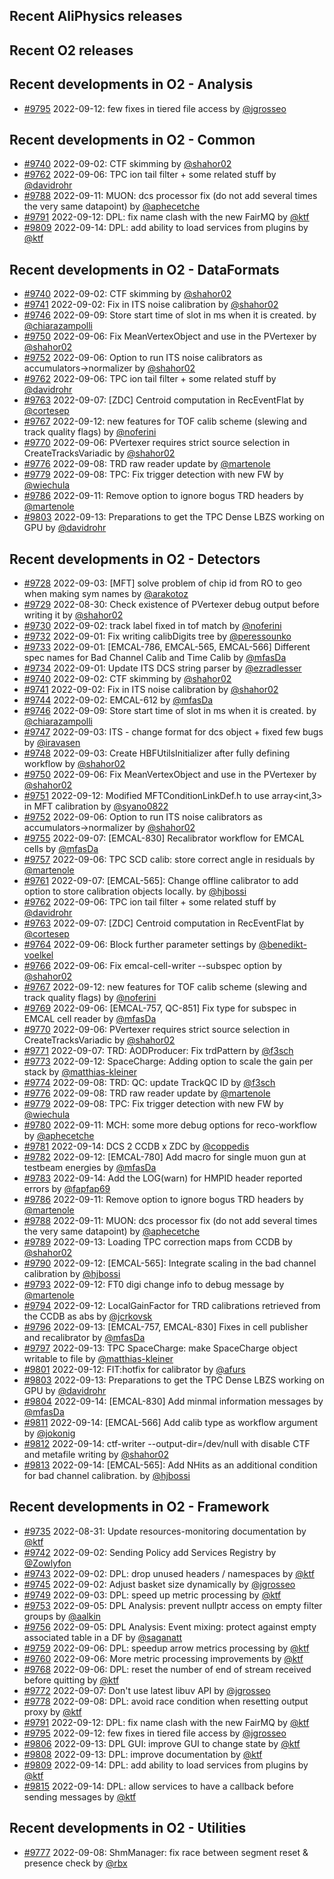 ## Recent AliPhysics releases
## Recent O2 releases
## Recent developments in O2 - Analysis
- [\#9795](https://github.com/AliceO2Group/AliceO2/pull/9795) 2022-09-12: few fixes in tiered file access by [@jgrosseo](https://github.com/jgrosseo)
## Recent developments in O2 - Common
- [\#9740](https://github.com/AliceO2Group/AliceO2/pull/9740) 2022-09-02: CTF skimming  by [@shahor02](https://github.com/shahor02)
- [\#9762](https://github.com/AliceO2Group/AliceO2/pull/9762) 2022-09-06: TPC ion tail filter + some related stuff by [@davidrohr](https://github.com/davidrohr)
- [\#9788](https://github.com/AliceO2Group/AliceO2/pull/9788) 2022-09-11: MUON: dcs processor fix (do not add several times the very same datapoint) by [@aphecetche](https://github.com/aphecetche)
- [\#9791](https://github.com/AliceO2Group/AliceO2/pull/9791) 2022-09-12: DPL: fix name clash with the new FairMQ by [@ktf](https://github.com/ktf)
- [\#9809](https://github.com/AliceO2Group/AliceO2/pull/9809) 2022-09-14: DPL: add ability to load services from plugins by [@ktf](https://github.com/ktf)
## Recent developments in O2 - DataFormats
- [\#9740](https://github.com/AliceO2Group/AliceO2/pull/9740) 2022-09-02: CTF skimming  by [@shahor02](https://github.com/shahor02)
- [\#9741](https://github.com/AliceO2Group/AliceO2/pull/9741) 2022-09-02: Fix in ITS noise calibration by [@shahor02](https://github.com/shahor02)
- [\#9746](https://github.com/AliceO2Group/AliceO2/pull/9746) 2022-09-09: Store start time of slot in ms when it is created. by [@chiarazampolli](https://github.com/chiarazampolli)
- [\#9750](https://github.com/AliceO2Group/AliceO2/pull/9750) 2022-09-06: Fix MeanVertexObject and use in the PVertexer by [@shahor02](https://github.com/shahor02)
- [\#9752](https://github.com/AliceO2Group/AliceO2/pull/9752) 2022-09-06: Option to run ITS noise calibrators as accumulators->normalizer by [@shahor02](https://github.com/shahor02)
- [\#9762](https://github.com/AliceO2Group/AliceO2/pull/9762) 2022-09-06: TPC ion tail filter + some related stuff by [@davidrohr](https://github.com/davidrohr)
- [\#9763](https://github.com/AliceO2Group/AliceO2/pull/9763) 2022-09-07: [ZDC] Centroid computation in RecEventFlat by [@cortesep](https://github.com/cortesep)
- [\#9767](https://github.com/AliceO2Group/AliceO2/pull/9767) 2022-09-12: new features for TOF calib scheme (slewing and track quality flags) by [@noferini](https://github.com/noferini)
- [\#9770](https://github.com/AliceO2Group/AliceO2/pull/9770) 2022-09-06: PVertexer requires strict source selection in CreateTracksVariadic by [@shahor02](https://github.com/shahor02)
- [\#9776](https://github.com/AliceO2Group/AliceO2/pull/9776) 2022-09-08: TRD raw reader update by [@martenole](https://github.com/martenole)
- [\#9779](https://github.com/AliceO2Group/AliceO2/pull/9779) 2022-09-08: TPC: Fix trigger detection with new FW by [@wiechula](https://github.com/wiechula)
- [\#9786](https://github.com/AliceO2Group/AliceO2/pull/9786) 2022-09-11: Remove option to ignore bogus TRD headers by [@martenole](https://github.com/martenole)
- [\#9803](https://github.com/AliceO2Group/AliceO2/pull/9803) 2022-09-13: Preparations to get the TPC Dense LBZS working on GPU by [@davidrohr](https://github.com/davidrohr)
## Recent developments in O2 - Detectors
- [\#9728](https://github.com/AliceO2Group/AliceO2/pull/9728) 2022-09-03: [MFT] solve problem of chip id from RO to geo when making sym names by [@arakotoz](https://github.com/arakotoz)
- [\#9729](https://github.com/AliceO2Group/AliceO2/pull/9729) 2022-08-30: Check existence of PVertexer debug output before writing it by [@shahor02](https://github.com/shahor02)
- [\#9730](https://github.com/AliceO2Group/AliceO2/pull/9730) 2022-09-02: track label fixed in tof match by [@noferini](https://github.com/noferini)
- [\#9732](https://github.com/AliceO2Group/AliceO2/pull/9732) 2022-09-01: Fix writing calibDigits tree by [@peressounko](https://github.com/peressounko)
- [\#9733](https://github.com/AliceO2Group/AliceO2/pull/9733) 2022-09-01: [EMCAL-786, EMCAL-565, EMCAL-566] Different spec names for Bad Channel Calib and Time Calib by [@mfasDa](https://github.com/mfasDa)
- [\#9734](https://github.com/AliceO2Group/AliceO2/pull/9734) 2022-09-01: Update ITS DCS string parser by [@ezradlesser](https://github.com/ezradlesser)
- [\#9740](https://github.com/AliceO2Group/AliceO2/pull/9740) 2022-09-02: CTF skimming  by [@shahor02](https://github.com/shahor02)
- [\#9741](https://github.com/AliceO2Group/AliceO2/pull/9741) 2022-09-02: Fix in ITS noise calibration by [@shahor02](https://github.com/shahor02)
- [\#9744](https://github.com/AliceO2Group/AliceO2/pull/9744) 2022-09-02: EMCAL-612 by [@mfasDa](https://github.com/mfasDa)
- [\#9746](https://github.com/AliceO2Group/AliceO2/pull/9746) 2022-09-09: Store start time of slot in ms when it is created. by [@chiarazampolli](https://github.com/chiarazampolli)
- [\#9747](https://github.com/AliceO2Group/AliceO2/pull/9747) 2022-09-03: ITS - change format for dcs object + fixed few bugs by [@iravasen](https://github.com/iravasen)
- [\#9748](https://github.com/AliceO2Group/AliceO2/pull/9748) 2022-09-03: Create HBFUtilsInitializer after fully defining workflow by [@shahor02](https://github.com/shahor02)
- [\#9750](https://github.com/AliceO2Group/AliceO2/pull/9750) 2022-09-06: Fix MeanVertexObject and use in the PVertexer by [@shahor02](https://github.com/shahor02)
- [\#9751](https://github.com/AliceO2Group/AliceO2/pull/9751) 2022-09-12: Modified MFTConditionLinkDef.h to use array<int,3> in MFT calibration by [@syano0822](https://github.com/syano0822)
- [\#9752](https://github.com/AliceO2Group/AliceO2/pull/9752) 2022-09-06: Option to run ITS noise calibrators as accumulators->normalizer by [@shahor02](https://github.com/shahor02)
- [\#9755](https://github.com/AliceO2Group/AliceO2/pull/9755) 2022-09-07: [EMCAL-830] Recalibrator workflow for EMCAL cells by [@mfasDa](https://github.com/mfasDa)
- [\#9757](https://github.com/AliceO2Group/AliceO2/pull/9757) 2022-09-06: TPC SCD calib: store correct angle in residuals by [@martenole](https://github.com/martenole)
- [\#9761](https://github.com/AliceO2Group/AliceO2/pull/9761) 2022-09-07: [EMCAL-565]: Change offline calibrator to add option to store calibration objects locally. by [@hjbossi](https://github.com/hjbossi)
- [\#9762](https://github.com/AliceO2Group/AliceO2/pull/9762) 2022-09-06: TPC ion tail filter + some related stuff by [@davidrohr](https://github.com/davidrohr)
- [\#9763](https://github.com/AliceO2Group/AliceO2/pull/9763) 2022-09-07: [ZDC] Centroid computation in RecEventFlat by [@cortesep](https://github.com/cortesep)
- [\#9764](https://github.com/AliceO2Group/AliceO2/pull/9764) 2022-09-06: Block further parameter settings by [@benedikt-voelkel](https://github.com/benedikt-voelkel)
- [\#9766](https://github.com/AliceO2Group/AliceO2/pull/9766) 2022-09-06: Fix emcal-cell-writer --subspec option by [@shahor02](https://github.com/shahor02)
- [\#9767](https://github.com/AliceO2Group/AliceO2/pull/9767) 2022-09-12: new features for TOF calib scheme (slewing and track quality flags) by [@noferini](https://github.com/noferini)
- [\#9769](https://github.com/AliceO2Group/AliceO2/pull/9769) 2022-09-06: [EMCAL-757, QC-851] Fix type for subspec in EMCAL cell reader by [@mfasDa](https://github.com/mfasDa)
- [\#9770](https://github.com/AliceO2Group/AliceO2/pull/9770) 2022-09-06: PVertexer requires strict source selection in CreateTracksVariadic by [@shahor02](https://github.com/shahor02)
- [\#9771](https://github.com/AliceO2Group/AliceO2/pull/9771) 2022-09-07: TRD: AODProducer: Fix trdPattern by [@f3sch](https://github.com/f3sch)
- [\#9773](https://github.com/AliceO2Group/AliceO2/pull/9773) 2022-09-12: SpaceCharge: Adding option to scale the gain per stack by [@matthias-kleiner](https://github.com/matthias-kleiner)
- [\#9774](https://github.com/AliceO2Group/AliceO2/pull/9774) 2022-09-08: TRD: QC: update TrackQC ID by [@f3sch](https://github.com/f3sch)
- [\#9776](https://github.com/AliceO2Group/AliceO2/pull/9776) 2022-09-08: TRD raw reader update by [@martenole](https://github.com/martenole)
- [\#9779](https://github.com/AliceO2Group/AliceO2/pull/9779) 2022-09-08: TPC: Fix trigger detection with new FW by [@wiechula](https://github.com/wiechula)
- [\#9780](https://github.com/AliceO2Group/AliceO2/pull/9780) 2022-09-11: MCH: some more debug options for reco-workflow by [@aphecetche](https://github.com/aphecetche)
- [\#9781](https://github.com/AliceO2Group/AliceO2/pull/9781) 2022-09-14: DCS 2 CCDB x ZDC by [@coppedis](https://github.com/coppedis)
- [\#9782](https://github.com/AliceO2Group/AliceO2/pull/9782) 2022-09-12: [EMCAL-780] Add macro for single muon gun at testbeam energies by [@mfasDa](https://github.com/mfasDa)
- [\#9783](https://github.com/AliceO2Group/AliceO2/pull/9783) 2022-09-14: Add the LOG(warn) for HMPID header reported errors by [@fapfap69](https://github.com/fapfap69)
- [\#9786](https://github.com/AliceO2Group/AliceO2/pull/9786) 2022-09-11: Remove option to ignore bogus TRD headers by [@martenole](https://github.com/martenole)
- [\#9788](https://github.com/AliceO2Group/AliceO2/pull/9788) 2022-09-11: MUON: dcs processor fix (do not add several times the very same datapoint) by [@aphecetche](https://github.com/aphecetche)
- [\#9789](https://github.com/AliceO2Group/AliceO2/pull/9789) 2022-09-13: Loading TPC correction maps from CCDB by [@shahor02](https://github.com/shahor02)
- [\#9790](https://github.com/AliceO2Group/AliceO2/pull/9790) 2022-09-12: [EMCAL-565]: Integrate scaling in the bad channel calibration by [@hjbossi](https://github.com/hjbossi)
- [\#9793](https://github.com/AliceO2Group/AliceO2/pull/9793) 2022-09-12: FT0 digi change info to debug message by [@martenole](https://github.com/martenole)
- [\#9794](https://github.com/AliceO2Group/AliceO2/pull/9794) 2022-09-12: LocalGainFactor for TRD calibrations retrieved from the CCDB as abs by [@jcrkovsk](https://github.com/jcrkovsk)
- [\#9796](https://github.com/AliceO2Group/AliceO2/pull/9796) 2022-09-13: [EMCAL-757, EMCAL-830] Fixes in cell publisher and recalibrator by [@mfasDa](https://github.com/mfasDa)
- [\#9797](https://github.com/AliceO2Group/AliceO2/pull/9797) 2022-09-13: TPC SpaceCharge: make SpaceCharge object writable to file by [@matthias-kleiner](https://github.com/matthias-kleiner)
- [\#9801](https://github.com/AliceO2Group/AliceO2/pull/9801) 2022-09-12: FIT:hotfix for calibrator by [@afurs](https://github.com/afurs)
- [\#9803](https://github.com/AliceO2Group/AliceO2/pull/9803) 2022-09-13: Preparations to get the TPC Dense LBZS working on GPU by [@davidrohr](https://github.com/davidrohr)
- [\#9804](https://github.com/AliceO2Group/AliceO2/pull/9804) 2022-09-14: [EMCAL-830] Add minmal information messages by [@mfasDa](https://github.com/mfasDa)
- [\#9811](https://github.com/AliceO2Group/AliceO2/pull/9811) 2022-09-14: [EMCAL-566] Add calib type as workflow argument by [@jokonig](https://github.com/jokonig)
- [\#9812](https://github.com/AliceO2Group/AliceO2/pull/9812) 2022-09-14: ctf-writer --output-dir=/dev/null with disable CTF and metafile writing by [@shahor02](https://github.com/shahor02)
- [\#9813](https://github.com/AliceO2Group/AliceO2/pull/9813) 2022-09-14: [EMCAL-565]: Add NHits as an additional condition for bad channel calibration. by [@hjbossi](https://github.com/hjbossi)
## Recent developments in O2 - Framework
- [\#9735](https://github.com/AliceO2Group/AliceO2/pull/9735) 2022-08-31: Update resources-monitoring documentation by [@ktf](https://github.com/ktf)
- [\#9742](https://github.com/AliceO2Group/AliceO2/pull/9742) 2022-09-02: Sending Policy add Services Registry by [@Zowlyfon](https://github.com/Zowlyfon)
- [\#9743](https://github.com/AliceO2Group/AliceO2/pull/9743) 2022-09-02: DPL: drop unused headers / namespaces by [@ktf](https://github.com/ktf)
- [\#9745](https://github.com/AliceO2Group/AliceO2/pull/9745) 2022-09-02: Adjust basket size dynamically by [@jgrosseo](https://github.com/jgrosseo)
- [\#9749](https://github.com/AliceO2Group/AliceO2/pull/9749) 2022-09-03: DPL: speed up metric processing by [@ktf](https://github.com/ktf)
- [\#9753](https://github.com/AliceO2Group/AliceO2/pull/9753) 2022-09-05: DPL Analysis: prevent nullptr access on empty filter groups by [@aalkin](https://github.com/aalkin)
- [\#9756](https://github.com/AliceO2Group/AliceO2/pull/9756) 2022-09-05: DPL Analysis: Event mixing: protect against empty associated table in a DF by [@saganatt](https://github.com/saganatt)
- [\#9759](https://github.com/AliceO2Group/AliceO2/pull/9759) 2022-09-06: DPL: speedup arrow metrics processing by [@ktf](https://github.com/ktf)
- [\#9760](https://github.com/AliceO2Group/AliceO2/pull/9760) 2022-09-06: More metric processing improvements by [@ktf](https://github.com/ktf)
- [\#9768](https://github.com/AliceO2Group/AliceO2/pull/9768) 2022-09-06: DPL: reset the number of end of stream received before quitting by [@ktf](https://github.com/ktf)
- [\#9772](https://github.com/AliceO2Group/AliceO2/pull/9772) 2022-09-07: Don't use latest libuv API by [@jgrosseo](https://github.com/jgrosseo)
- [\#9778](https://github.com/AliceO2Group/AliceO2/pull/9778) 2022-09-08: DPL: avoid race condition when resetting output proxy by [@ktf](https://github.com/ktf)
- [\#9791](https://github.com/AliceO2Group/AliceO2/pull/9791) 2022-09-12: DPL: fix name clash with the new FairMQ by [@ktf](https://github.com/ktf)
- [\#9795](https://github.com/AliceO2Group/AliceO2/pull/9795) 2022-09-12: few fixes in tiered file access by [@jgrosseo](https://github.com/jgrosseo)
- [\#9806](https://github.com/AliceO2Group/AliceO2/pull/9806) 2022-09-13: DPL GUI: improve GUI to change state by [@ktf](https://github.com/ktf)
- [\#9808](https://github.com/AliceO2Group/AliceO2/pull/9808) 2022-09-13: DPL: improve documentation by [@ktf](https://github.com/ktf)
- [\#9809](https://github.com/AliceO2Group/AliceO2/pull/9809) 2022-09-14: DPL: add ability to load services from plugins by [@ktf](https://github.com/ktf)
- [\#9815](https://github.com/AliceO2Group/AliceO2/pull/9815) 2022-09-14: DPL: allow services to have a callback before sending messages by [@ktf](https://github.com/ktf)
## Recent developments in O2 - Utilities
- [\#9777](https://github.com/AliceO2Group/AliceO2/pull/9777) 2022-09-08: ShmManager: fix race between segment reset & presence check by [@rbx](https://github.com/rbx)
